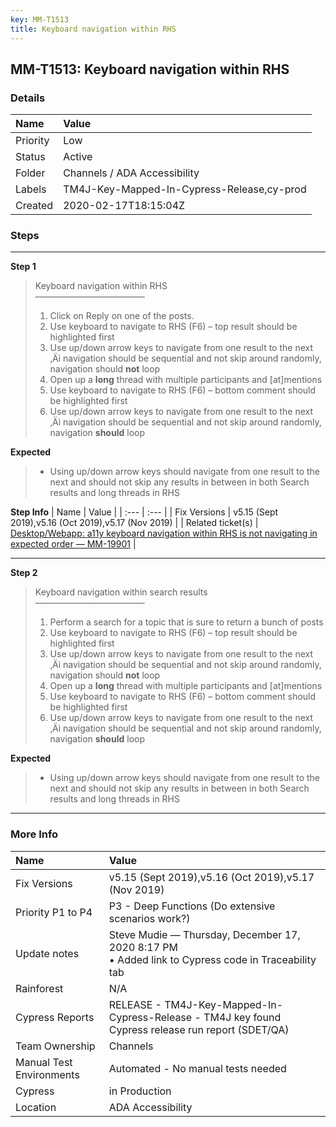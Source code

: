 ```yaml
---
key: MM-T1513
title: Keyboard navigation within RHS
---
```


## MM-T1513: Keyboard navigation within RHS

### Details

| Name     | Value                                      |
| :------- | :----------------------------------------- |
| Priority | Low                                        |
| Status   | Active                                     |
| Folder   | Channels / ADA Accessibility               |
| Labels   | TM4J-Key-Mapped-In-Cypress-Release,cy-prod |
| Created  | 2020-02-17T18:15:04Z                       |

### Steps

<hr/>

**Step 1**

> <article>Keyboard navigation within RHS<br>–––––––––––––––––––––––––<ol><li>Click on Reply on one of the posts.&nbsp;</li><li>Use keyboard to navigate to RHS (F6) – top result should be highlighted first</li><li>Use up/down arrow keys to navigate from one result to the next ‚Äì navigation should be sequential and not skip around randomly, navigation should <strong>not</strong> loop</li><li>Open up a <strong>long</strong> thread with multiple participants and [at]mentions</li><li>Use keyboard to navigate to RHS (F6) – bottom comment should be highlighted first</li><li>Use up/down arrow keys to navigate from one result to the next ‚Äì navigation should be sequential and not skip around randomly, navigation <strong>should</strong> loop</li></ol></article>

**Expected**

> <article><ul><li>Using up/down arrow keys should navigate from one result to the next and should not skip any results in between in both Search results and long threads in RHS</li></ul></article>

**Step Info**
| Name | Value |
| :--- | :--- |
| Fix Versions | v5.15 (Sept 2019),v5.16 (Oct 2019),v5.17 (Nov 2019) |
| Related ticket(s) | <a href="https://mattermost.atlassian.net/browse/MM-19901">Desktop/Webapp: a11y keyboard navigation within RHS is not navigating in expected order — MM-19901</a> |

<hr/>

**Step 2**

> <article>Keyboard navigation within search results<br>–––––––––––––––––––––––––<ol><li>Perform a search for a topic that is sure to return a bunch of posts</li><li>Use keyboard to navigate to RHS (F6) – top result should be highlighted first</li><li>Use up/down arrow keys to navigate from one result to the next ‚Äì navigation should be sequential and not skip around randomly, navigation should <strong>not</strong> loop</li><li>Open up a <strong>long</strong> thread with multiple participants and [at]mentions</li><li>Use keyboard to navigate to RHS (F6) – bottom comment should be highlighted first</li><li>Use up/down arrow keys to navigate from one result to the next ‚Äì navigation should be sequential and not skip around randomly, navigation <strong>should</strong> loop</li></ol></article>

**Expected**

> <article><ul><li><s></s>Using up/down arrow keys should navigate from one result to the next and should not skip any results in between in both Search results and long threads in RHS</li></ul></article>

<hr/>

### More Info

| Name                     | Value                                                                                                 |
| :----------------------- | :---------------------------------------------------------------------------------------------------- |
| Fix Versions             | v5.15 (Sept 2019),v5.16 (Oct 2019),v5.17 (Nov 2019)                                                   |
| Priority P1 to P4        | P3 - Deep Functions (Do extensive scenarios work?)                                                    |
| Update notes             | Steve Mudie — Thursday, December 17, 2020 8:17 PM<br>• Added link to Cypress code in Traceability tab |
| Rainforest               | N/A                                                                                                   |
| Cypress Reports          | RELEASE - TM4J-Key-Mapped-In-Cypress-Release - TM4J key found Cypress release run report (SDET/QA)    |
| Team Ownership           | Channels                                                                                              |
| Manual Test Environments | Automated - No manual tests needed                                                                    |
| Cypress                  | in Production                                                                                         |
| Location                 | ADA Accessibility                                                                                     |
